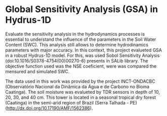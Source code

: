 # Global Sensitivity Analysis (GSA) in Hydrus-1D

Evaluate the sensitivity analysis in the hydrodynamics processes is essential to understand the influence of the parameters in the Soil Water Content (SWC). This analysis still allows to determine hydrodinamics parameters with major accuracy. In this context, this project evalueted GSA in a robust Hydrus-1D model. For this, was used Sobol Sensitivity Analysis (doi:10.1016/S0378-4754(00)00270-6) presents in SALib library. The objective function used was the NSE coeficient, were was compared the mensured and simulated SWC. 

The data used in this work was provided by the project INCT-ONDACBC (Observatório Nacional da Dinâmica da Água e de Carbono no Bioma Caatinga). The soil moisture was evalueted by TDR sensors in depth of 10, 20, 30, and 40 cm. This tower is located in a seasonal tropical dry forest (Caatinga) in the semi-arid region of Brazil (Serra Talhada - PE) (http://dx.doi.org/10.17190/AMF/1562386).
